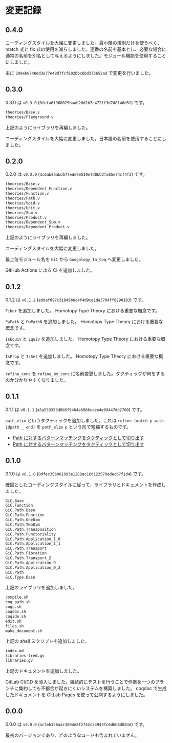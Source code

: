 # 変更記録

## 0.4.0

コーディングスタイルを大幅に変更しました。最小限の規則だけを使うべく、 match 式と fix 式の使用を減らしました。連番の名前を基本とし、必要な場合に通常の名前を別名として与えるようにしました。モジュール機能を使用することにしました。

主に `299eb0740dd3e77e48d7fcf802bbcbbd373652ad` で変更を行いました。

## 0.3.0

0.3.0 は `v0.3.0` (`0fefa61960025baab26d2b7c4721f3d7d8146d5f`) です。

```txt
theories/Base.v
theories/Playground.v
```

上記のようにライブラリを再編しました。

コーディングスタイルを大幅に変更しました。日本語の名前を使用することにしました。

## 0.2.0

0.2.0 は `v0.2.0` (`3c6ab85abd577ede9e519efd0bb2fa65e74cf4f3`) です。

```txt
theories/Base.v
theories/Dependent_Function.v
theories/Function.v
theories/Path.v
theories/Void.v
theories/Unit.v
theories/Sum.v
theories/Product.v
theories/Dependent_Sum.v
theories/Dependent_Product.v
```

上記のようにライブラリを再編しました。

コーディングスタイルを大幅に変更しました。

最上位モジュール名を `GiC` から `Googology_In_Coq` へ変更しました。

GitHub Actions による CI を追加しました。

## 0.1.2

0.1.2 は `v0.1.2` (`eddaf097c31849b6c4f4d9ce1da3704ff8290103`) です。

`Fiber` を追加しました。 Homotopy Type Theory における重要な概念です。

`PwPath` と `PwPathN` を追加しました。 Homotopy Type Theory における重要な概念です。

`IsEquiv` と `Equiv` を追加しました。 Homotopy Type Theory における重要な概念です。

`IsProp` と `IsSet` を追加しました。 Homotopy Type Theory における重要な概念です。

`refine_conc` を `refine_by_conc` に名前変更しました。タクティックが何をするのか分かりやすくなりました。

## 0.1.1

0.1.1 は `v0.1.1` (`a5a553353d0b5f9464a6966ccee4e99447dd2700`) です。

`path_elim` というタクティックを追加しました。これは `refine (match p with idpath _ end)` を `path_elim p` という形で短縮するものです。

* [Path に対するパターンマッチングをタクティックとして切り出す][issue-2]
* [Path に対するパターンマッチングをタクティックとして切り出す][request-6]

[issue-2]: https://gitlab.com/Hexirp/googology-in-coq/-/issues/2
[request-6]: https://gitlab.com/Hexirp/googology-in-coq/-/merge_requests/6

## 0.1.0

0.1.0 は `v0.1.0` (`0dfec356061093a1288ac16d123570edecb7f1d4`) です。

確固としたコーディングスタイルに従って、ライブラリとドキュメントを作成しました。

```txt
GiC.Base
GiC.Function
GiC.Path.Base
GiC.Path.Function
GiC.Path.OneDim
GiC.Path.TwoDim
GiC.Path.Transposition
GiC.Path.Functoriality
GiC.Path.Application_1_0
GiC.Path.Application_1_1
GiC.Path.Transport
GiC.Path.Fibration
GiC.Path.Transport_2
GiC.Path.Application_D
GiC.Path.Application_0_2
GiC.Path
GiC.Type.Base
```

上記のライブラリを追加しました。

```txt
compile.sh
coq_path.sh
coqc.sh
coqdoc.sh
coqide.sh
edit.sh
files.sh
make_document.sh
```

上記の shell スクリプトを追加しました。

```txt
index.md
libraries-tred.gv
libraries.gv
```

上記のドキュメントを追加しました。

GitLab CI/CD を導入しました。継続的にテストを行うことで作業を一つのブランチに集約しても不都合が起きにくいシステムを構築しました。 coqdoc で生成したドキュメントを GitLab Pages を使って公開するようにしました。

## 0.0.0

0.0.0 は `v0.0.0` (`ac7eb156aac3804e8f2f52c54943fc6d6b6d083d`) です。

最初のバージョンであり、どのようなコードも含まれていません。
